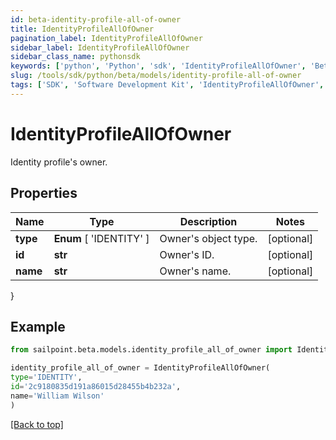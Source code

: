 ```yaml
---
id: beta-identity-profile-all-of-owner
title: IdentityProfileAllOfOwner
pagination_label: IdentityProfileAllOfOwner
sidebar_label: IdentityProfileAllOfOwner
sidebar_class_name: pythonsdk
keywords: ['python', 'Python', 'sdk', 'IdentityProfileAllOfOwner', 'BetaIdentityProfileAllOfOwner'] 
slug: /tools/sdk/python/beta/models/identity-profile-all-of-owner
tags: ['SDK', 'Software Development Kit', 'IdentityProfileAllOfOwner', 'BetaIdentityProfileAllOfOwner']
---
```


# IdentityProfileAllOfOwner

Identity profile's owner.

## Properties

Name | Type | Description | Notes
------------ | ------------- | ------------- | -------------
**type** |  **Enum** [  'IDENTITY' ] | Owner's object type. | [optional] 
**id** | **str** | Owner's ID. | [optional] 
**name** | **str** | Owner's name. | [optional] 
}

## Example

```python
from sailpoint.beta.models.identity_profile_all_of_owner import IdentityProfileAllOfOwner

identity_profile_all_of_owner = IdentityProfileAllOfOwner(
type='IDENTITY',
id='2c9180835d191a86015d28455b4b232a',
name='William Wilson'
)

```
[[Back to top]](#) 

